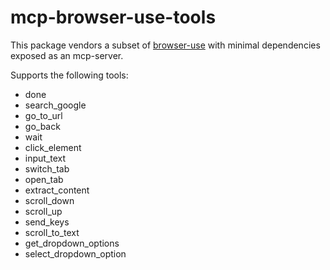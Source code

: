 # mcp-browser-use-tools

This package vendors a subset of [browser-use](https://github.com/browser-use/browser-use) with minimal dependencies exposed as an mcp-server.

Supports the following tools:

 - done
 - search_google
 - go_to_url
 - go_back
 - wait
 - click_element
 - input_text
 - switch_tab
 - open_tab
 - extract_content
 - scroll_down
 - scroll_up
 - send_keys
 - scroll_to_text
 - get_dropdown_options
 - select_dropdown_option
